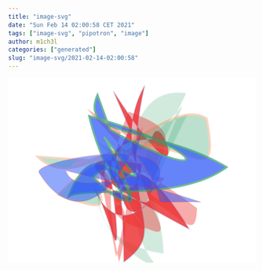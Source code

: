 ```yaml
---
title: "image-svg"
date: "Sun Feb 14 02:00:58 CET 2021"
tags: ["image-svg", "pipotron", "image"]
author: m1ch3l
categories: ["generated"]
slug: "image-svg/2021-02-14-02:00:58"
---
```


![](image.svg)
